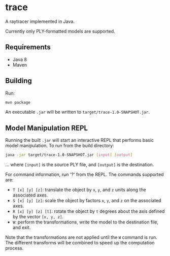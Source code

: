 trace
=====
A raytracer implemented in Java.

Currently only PLY-formatted models are supported.

Requirements
------------
 * Java 8
 * Maven

Building
--------
Run:

```bash
mvn package
```

An executable `.jar` will be written to `target/trace-1.0-SNAPSHOT.jar`.

Model Manipulation REPL
-----------------------
Running the built `.jar` will start an interactive REPL that performs basic
model manipulation. To run from the build directory:

```bash
java -jar target/trace-1.0-SNAPSHOT.jar [input] [output]
```

... where `[input]` is the source PLY file, and `[output]` is the destination.

For command information, run '?' from the REPL. The commands supported are:
 * `T [x] [y] [z]`: translate the object by `x`, `y`, and `z` units along the
   associated axes.
 * `S [x] [y] [z]`: scale the object by factors `x`, `y`, and `z` on the
   associated axes.
 * `R [x] [y] [z] [t]`: rotate the object by `t` degrees about the axis defined
   by the vector `[x, y, z]`.
 * `W`: perform the transformations, write the model to the destination file,
   and exit.

 Note that the transformations are not applied until the `W` command is run.
 The different transforms will be combined to speed up the computation process.

